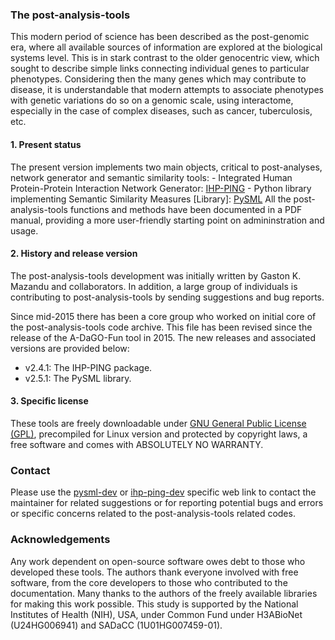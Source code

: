 ### The post-analysis-tools
This modern period of science has been described as the post-genomic era, where all available sources of information are explored at the biological systems level. This is in stark contrast to the older genocentric view, which sought to describe simple links connecting individual genes to particular phenotypes. Considering then the many genes which may contribute to disease, it is understandable that modern attempts to associate phenotypes with genetic variations do so on a genomic scale, using interactome, especially in the case of complex diseases, such as cancer, tuberculosis, etc.

#### 1. Present status
The present version implements two main objects, critical to post-analyses, network generator and semantic similarity tools:
    - Integrated Human Protein-Protein Interaction Network Generator: [IHP-PING](ihp-ping-dev) 
    - Python library implementing Semantic Similarity Measures \[Library\]: [PySML](mysml-dev)
 All the post-analysis-tools functions and methods have been documented in a PDF manual, providing a more user-friendly starting point on admininstration and usage.

#### 2. History and release version

The post-analysis-tools development was initially written by Gaston K. Mazandu and collaborators. In addition, a large group of individuals is contributing to post-analysis-tools by sending suggestions and bug reports.

Since mid-2015 there has been a core group who worked on initial core of the post-analysis-tools code archive. This file has been revised since the release of the A-DaGO-Fun tool in 2015. The new releases and associated versions are provided below:
- v2.4.1: The IHP-PING package.
- v2.5.1: The PySML library.


#### 3. Specific license
These tools are freely downloadable under [GNU General Public License (GPL)](https://www.gnu.org/licenses/gpl-3.0.en.html), precompiled for Linux version and protected by copyright laws, a free software and comes with ABSOLUTELY NO WARRANTY.


### Contact
Please use the [pysml-dev](http://web.cbio.uct.ac.za/ITGOM/post-analysis-tools/mysml-dev/) or [ihp-ping-dev](http://web.cbio.uct.ac.za/ITGOM/post-analysis-tools/ihp-ping-dev/) specific web link to contact the maintainer for related suggestions or for reporting potential bugs and errors or specific concerns related to the post-analysis-tools related codes. 

### Acknowledgements
Any work dependent on open-source software owes debt to those who developed these tools. The authors thank everyone involved with free software, from the core developers to those who contributed to the documentation. Many thanks to the authors of the freely available libraries for making this work possible. This study is supported by the National Institutes of Health (NIH), USA, under Common Fund under H3ABioNet (U24HG006941) and SADaCC (1U01HG007459-01).
